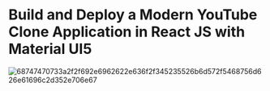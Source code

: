 # Build and Deploy a Modern YouTube Clone Application in React JS with Material UI5

![68747470733a2f2f692e6962622e636f2f345235526b6d572f5468756d626e61696c2d352e706e67](https://github.com/codewar193/Youtube-clone/assets/90498811/dc1ca0ea-487e-4c0f-9656-f9cef7f964ef)
